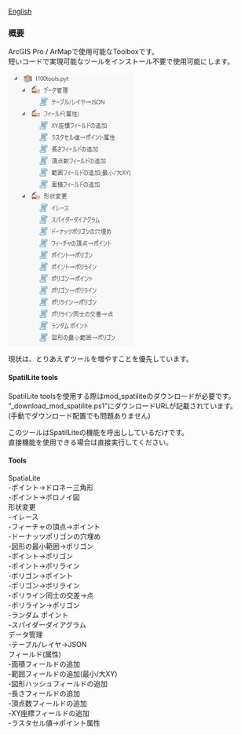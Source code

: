 
[English](README.md)  

### 概要
ArcGIS Pro / ArMapで使用可能なToolboxです。  
短いコードで実現可能なツールをインストール不要で使用可能にします。  

![tool image](https://github.com/MALORGIS/l100toolsForArcGIS/blob/images/images/toolbox_ja.jpg?raw=true?raw=true "tool image")
  
現状は、とりあえずツールを増やすことを優先しています。

#### SpatilLite tools
SpatilLite toolsを使用する際はmod_spatiliteのダウンロードが必要です。  
”_download_mod_spatilite.ps1”にダウンロードURLが記載されています。  
(手動でダウンロード配置でも問題ありません)  
  
このツールはSpatilLiteの機能を呼出ししているだけです。  
直接機能を使用できる場合は直接実行してください。  
  
####  Tools
SpatiaLite  
  -ポイント→ドロネー三角形  
  -ポイント→ボロノイ図  
形状変更  
  -イレース  
  -フィーチャの頂点→ポイント  
  -ドーナッツポリゴンの穴埋め  
  -図形の最小範囲→ポリゴン  
  -ポイント→ポリゴン  
  -ポイント→ポリライン  
  -ポリゴン→ポイント  
  -ポリゴン→ポリライン  
  -ポリライン同士の交差→点  
  -ポリライン→ポリゴン  
  -ランダム ポイント  
  -スパイダーダイアグラム  
データ管理  
  -テーブル/レイヤ→JSON  
フィールド(属性)  
  -面積フィールドの追加  
  -範囲フィールドの追加(最小/大XY)  
  -図形ハッシュフィールドの追加  
  -長さフィールドの追加  
  -頂点数フィールドの追加  
  -XY座標フィールドの追加  
  -ラスタセル値→ポイント属性  